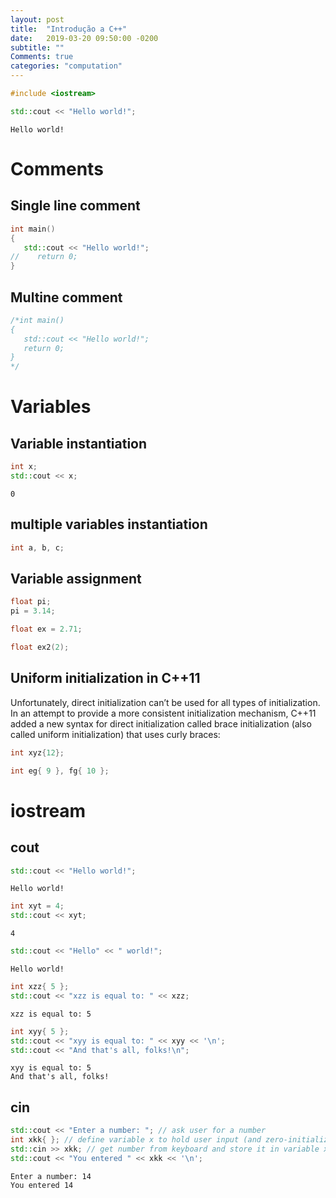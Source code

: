 ```yaml
---
layout: post
title:  "Introdução a C++"
date:	2019-03-20 09:50:00 -0200
subtitle: ""
Comments: true
categories: "computation"
---
```


<style>
    .highlight{
        padding-left: 15px;
        padding: 5px;
        margin-buttom: 0px;
    }
</style>


```c++
#include <iostream>
```


```c++
std::cout << "Hello world!";
```

    Hello world!

# Comments

## Single line comment


```c++
int main()
{
   std::cout << "Hello world!";
//    return 0;
}
```

## Multine comment


```c++
/*int main()
{
   std::cout << "Hello world!";
   return 0;
}
*/
```

# Variables

## Variable instantiation


```c++
int x;
std::cout << x;
```

    0

## multiple variables instantiation


```c++
int a, b, c;
```

## Variable assignment


```c++
float pi;
pi = 3.14;
```


```c++
float ex = 2.71;
```


```c++
float ex2(2);
```

## Uniform initialization in C++11

Unfortunately, direct initialization can’t be used for all types of initialization. In an attempt to provide a more consistent initialization mechanism, C++11 added a new syntax for direct initialization called brace initialization (also called uniform initialization) that uses curly braces:


```c++
int xyz{12};
```


```c++
int eg{ 9 }, fg{ 10 };
```

# iostream

## cout


```c++
std::cout << "Hello world!";
```

    Hello world!


```c++
int xyt = 4;
std::cout << xyt;
```

    4


```c++
std::cout << "Hello" << " world!";
```

    Hello world!


```c++
int xzz{ 5 };
std::cout << "xzz is equal to: " << xzz;
```

    xzz is equal to: 5


```c++
int xyy{ 5 };
std::cout << "xyy is equal to: " << xyy << '\n';
std::cout << "And that's all, folks!\n";
```

    xyy is equal to: 5
    And that's all, folks!


## cin


```c++
std::cout << "Enter a number: "; // ask user for a number
int xkk{ }; // define variable x to hold user input (and zero-initialize it)
std::cin >> xkk; // get number from keyboard and store it in variable x
std::cout << "You entered " << xkk << '\n';
```

    Enter a number: 14
    You entered 14



```c++

```
